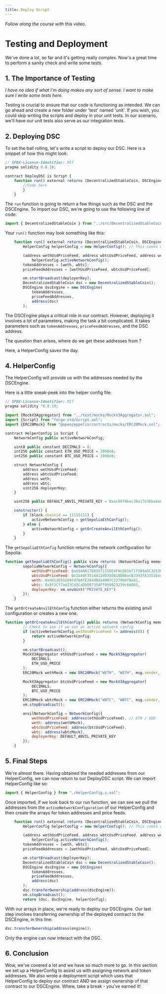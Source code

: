 ```yaml
---
title: Deploy Script
---
```


_Follow along the course with this video._



# Testing and Deployment

We've done a lot, so far and it's getting really complex. Now's a great time to perform a sanity check and write some tests.

## 1. The Importance of Testing

_I have no idea if what I'm doing makes any sort of sense. I want to make sure I write some tests here._

Testing is crucial to ensure that our code is functioning as intended. We can go ahead and create a new folder under 'test' named 'unit'. If you wish, you could skip writing the scripts and deploy in your unit tests. In our scenario, we'll have our unit tests also serve as our integration tests.

## 2. Deploying DSC

To set the ball rolling, let's write a script to deploy our DSC. Here is a snippet of how this might look:

```javascript
// SPDX-License-Identifier: MIT
pragma solidity 0.8.18;

contract DeployDSC is Script {
    function run() external returns (DecentralizedStableCoin, DSCEngine, HelperConfig){
        //Code here
        }
    }
```

The `run` function is going to return a few things such as the DSC and the DSCEngine. To import our DSC, we're going to use the following line of code:

```javascript
import { DecentralizedStableCoin } from "../src/DecentralizedStableCoin.sol";
```

Your `run()` function may look something like this:

```javascript
    function run() external returns (DecentralizedStableCoin, DSCEngine, HelperConfig) {
        HelperConfig helperConfig = new HelperConfig(); // This comes with our mocks!

        (address wethUsdPriceFeed, address wbtcUsdPriceFeed, address weth, address wbtc, uint256 deployerKey) =
            helperConfig.activeNetworkConfig();
        tokenAddresses = [weth, wbtc];
        priceFeedAddresses = [wethUsdPriceFeed, wbtcUsdPriceFeed];

        vm.startBroadcast(deployerKey);
        DecentralizedStableCoin dsc = new DecentralizedStableCoin();
        DSCEngine dscEngine = new DSCEngine(
            tokenAddresses,
            priceFeedAddresses,
            address(dsc)
        );
```

The DSCEngine plays a critical role in our contract. However, deploying it involves a lot of parameters, making the task a bit complicated. It takes parameters such as `tokenAddresses`, `priceFeedAddresses`, and the DSC address.

The question then arises, where do we get these addresses from ?

Here, a HelperConfig saves the day.

## 4. HelperConfig

The HelperConfig will provide us with the addresses needed by the DSCEngine.

Here is a little sneak-peek into the helper config file:

```javascript
// SPDX-License-Identifier: MIT
pragma solidity ^0.8.19;

import {MockV3Aggregator} from "../test/mocks/MockV3Aggregator.sol";
import {Script} from "forge-std/Script.sol";
import {ERC20Mock} from "@openzeppelin/contracts/mocks/ERC20Mock.sol";

contract HelperConfig is Script {
    NetworkConfig public activeNetworkConfig;

    uint8 public constant DECIMALS = 8;
    int256 public constant ETH_USD_PRICE = 2000e8;
    int256 public constant BTC_USD_PRICE = 1000e8;

    struct NetworkConfig {
        address wethUsdPriceFeed;
        address wbtcUsdPriceFeed;
        address weth;
        address wbtc;
        uint256 deployerKey;
    }

    uint256 public DEFAULT_ANVIL_PRIVATE_KEY = 0xac0974bec39a17e36ba4a6b4d238ff944bacb478cbed5efcae784d7bf4f2ff80;

    constructor() {
        if (block.chainid == 11155111) {
            activeNetworkConfig = getSepoliaEthConfig();
        } else {
            activeNetworkConfig = getOrCreateAnvilEthConfig();
        }
    }
```

The `getSepoliaEthConfig` function returns the network configuration for Sepolia:

```javascript
function getSepoliaEthConfig() public view returns (NetworkConfig memory sepoliaNetworkConfig) {
        sepoliaNetworkConfig = NetworkConfig({
            wethUsdPriceFeed: 0x694AA1769357215DE4FAC081bf1f309aDC325306, // ETH / USD
            wbtcUsdPriceFeed: 0x1b44F3514812d835EB1BDB0acB33d3fA3351Ee43,
            weth: 0xdd13E55209Fd76AfE204dBda4007C227904f0a81,
            wbtc: 0x8f3Cf7ad23Cd3CaDbD9735AFf958023239c6A063,
            deployerKey: vm.envUint("PRIVATE_KEY")
        });
    }
```

The `getOrCreateAnvilEthConfig` function either returns the existing anvil configuration or creates a new one.

```javascript
function getOrCreateAnvilEthConfig() public returns (NetworkConfig memory anvilNetworkConfig) {
        // Check to see if we set an active network config
        if (activeNetworkConfig.wethUsdPriceFeed != address(0)) {
            return activeNetworkConfig;
        }

        vm.startBroadcast();
        MockV3Aggregator ethUsdPriceFeed = new MockV3Aggregator(
            DECIMALS,
            ETH_USD_PRICE
        );
        ERC20Mock wethMock = new ERC20Mock("WETH", "WETH", msg.sender, 1000e8);

        MockV3Aggregator btcUsdPriceFeed = new MockV3Aggregator(
            DECIMALS,
            BTC_USD_PRICE
        );
        ERC20Mock wbtcMock = new ERC20Mock("WBTC", "WBTC", msg.sender, 1000e8);
        vm.stopBroadcast();

        anvilNetworkConfig = NetworkConfig({
            wethUsdPriceFeed: address(ethUsdPriceFeed), // ETH / USD
            weth: address(wethMock),
            wbtcUsdPriceFeed: address(btcUsdPriceFeed),
            wbtc: address(wbtcMock),
            deployerKey: DEFAULT_ANVIL_PRIVATE_KEY
        });
    }
```

## 5. Final Steps

We're almost there. Having obtained the needed addresses from our HelperConfig, we can now return to our DeployDSC script. We can import HelperConfig like so:

```javascript
import { HelperConfig } from "./HelperConfig.s.sol";
```

Once imported, if we look back to our run function, we can see we pull the addresses from the `activeNetworkConfiguration` of our HelperConfig and then create the arrays for token addresses and price feeds.

```javascript
    function run() external returns (DecentralizedStableCoin, DSCEngine, HelperConfig) {
        HelperConfig helperConfig = new HelperConfig(); // This comes with our mocks!

        (address wethUsdPriceFeed, address wbtcUsdPriceFeed, address weth, address wbtc, uint256 deployerKey) =
            helperConfig.activeNetworkConfig();
        tokenAddresses = [weth, wbtc];
        priceFeedAddresses = [wethUsdPriceFeed, wbtcUsdPriceFeed];

        vm.startBroadcast(deployerKey);
        DecentralizedStableCoin dsc = new DecentralizedStableCoin();
        DSCEngine dscEngine = new DSCEngine(
            tokenAddresses,
            priceFeedAddresses,
            address(dsc)
        );
        dsc.transferOwnership(address(dscEngine));
        vm.stopBroadcast();
        return (dsc, dscEngine, helperConfig);
```

With our arrays in place, we're ready to deploy our DSCEngine. Our last step involves transferring ownership of the deployed contract to the DSCEngine, in this line:

```javascript
dsc.transferOwnership(address(engine));
```

Only the engine can now interact with the DSC.

## 6. Conclusion

Wow, we've covered a lot and we have so much more to go. In this section we set up a HelperConfig to assist us with assigning network and token addresses. We also wrote a deployment script which uses that HelperConfig to deploy our contract AND we assign ownership of that contract to our DSCEngine. Whew, take a break - you've earned it!
